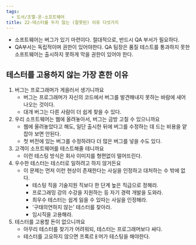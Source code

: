 ```yaml
---
tags:
  - 도서/조엘-온-소프트웨어
title: 22-테스터를 두지 않는 (잘못된) 이유 다섯가지
---
```




- 소프트웨어는 버그가 있기 마련이다. 절대적으로, 반드시 QA 부서가 필요하다.
- QA부서는 독립적이며 권한이 있어야한다. QA 팀장은 품질 테스트를 통과하지 못한 소프트웨어는 출시하지 못하게 막을 권한이 있어야 한다.

## 테스터를 고용하지 않는 가장 흔한 이유

1. 버그는 프로그래머가 게을러서 생기니까요
	- 버그는 프로그래머가 자신의 코드에서 버그를 발견해내지 못하는 바람에 새어나오는 것이다.
	- 대개 버그는 다른 사람이 더 쉽게 찾을 수 있다.
2. 우리 소프트웨어는 웹에 올려놓아서, 버그는 금방 고칠 수 있으니까요
	- 웹에 올려놓았다고 해도, 일단 출시한 뒤에 버그를 수정하는 데 드는 비용을 얕잡아 보면 안된다.
	- 첫 버전에 있는 버그를 수정하려다 더 많은 버그를 넣을 수도 있다.
3. 고객이 소프트웨어를 테스트해줄 테니까요
	- 이런 테스팅 방식은 회사 이미지를 형편없이 떨어뜨린다.
4. 우수한 테스터는 테스터로 일하려고 하지 않거든요
	- 이 문제는 먼저 이런 현상이 존재한다는 사실을 인정하고 대처하는 수 밖에 없다.
		- 테스팅 직을 기술지원 직보다 한 단계 높은 직급으로 정해라.
		- 프로그래밍 강의 수강을 지원하는 등 자기 경력 개발을 도와라.
		- 최우수 테스터는 쉽게 잃을 수 있따는 사실을 인정해라.
		- '구태의연하지 않는' 테스터를 찾아라.
		- 임시직을 고용해라.
5. 테스터를 고용할 돈이 없으니까요
	- 아무리 테스터를 찾기가 어려워되, 테스터는 프로그래머보다 싸다.
	- 테스터를 고요하지 않으면 프록르ㅐ머가 테스팅을 해야한다.
